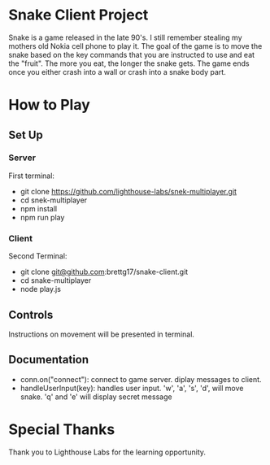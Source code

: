 # Snake Client Project

Snake is a game released in the late 90's. I still remember stealing my mothers old Nokia cell phone to play it. The goal of the game is to move the snake based on the key commands that you are instructed to use and eat the "fruit". The more you eat, the longer the snake gets. The game ends once you either crash into a wall or crash into a snake body part. 

# How to Play

## Set Up


### Server
First terminal: 
- git clone https://github.com/lighthouse-labs/snek-multiplayer.git
- cd snek-multiplayer
- npm install
- npm run play


### Client
Second Terminal:
- git clone git@github.com:brettg17/snake-client.git
- cd snake-multiplayer
- node play.js

## Controls
Instructions on movement will be presented in terminal.




## Documentation

- conn.on("connect"): connect to game server. diplay messages to client.
- handleUserInput(key): handles user input. 'w', 'a', 's', 'd', will move snake. 'q' and 'e' will display secret message

# Special Thanks
Thank you to Lighthouse Labs for the learning opportunity.
